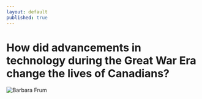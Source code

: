 ```yaml
---
layout: default
published: true
---
```

# How did advancements in technology during the Great War Era change the lives of Canadians?



![Barbara Frum](https://tce-live2.s3.amazonaws.com/media/media/thumbnails/41049960-6ca3-4282-8cbd-322c20e47f42.jpg)